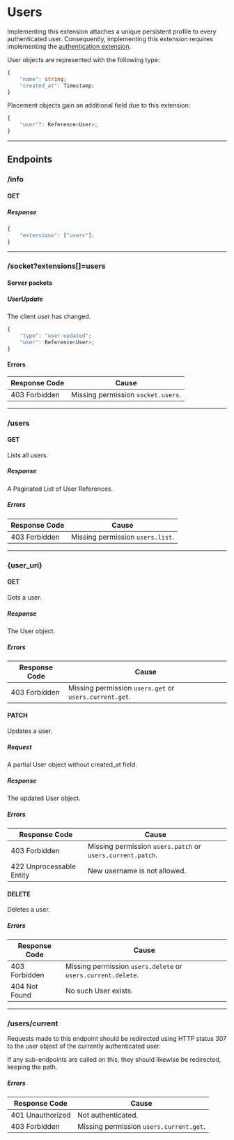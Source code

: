 Users
=====
Implementing this extension attaches a unique persistent profile to every authenticated user.
Consequently, implementing this extension requires implementing the [authentication extension](./authentication.md).

User objects are represented with the following type:
```typescript
{
	"name": string;
	"created_at": Timestamp;
}
```

Placement objects gain an additional field due to this extension:
```typescript
{
	"user"?: Reference<User>;
}
```

--------------------------------------------------------------------------------

## Endpoints

### /info
#### GET
##### Response
```typescript
{
	"extensions": ["users"];
}
```

--------------------------------------------------------------------------------

### /socket?extensions[]=users
#### Server packets
##### UserUpdate
The client user has changed.
```typescript
{
	"type": "user-updated";
	"user": Reference<User>;
}
```
#### Errors
| Response Code | Cause                              |
|---------------|------------------------------------|
| 403 Forbidden | Missing permission `socket.users`. |

--------------------------------------------------------------------------------

### /users
#### GET
Lists all users.
##### Response
A Paginated List of User References.
##### Errors
| Response Code | Cause                            |
|---------------|----------------------------------|
| 403 Forbidden | Missing permission `users.list`. |

--------------------------------------------------------------------------------

### {user_uri}
#### GET
Gets a user.
##### Response
The User object.
##### Errors
| Response Code | Cause                                                  |
|---------------|--------------------------------------------------------|
| 403 Forbidden | Missing permission `users.get` or `users.current.get`. |

#### PATCH
Updates a user.
##### Request
A partial User object without created_at field.
##### Response
The updated User object.
##### Errors
| Response Code            | Cause                                                      |
|--------------------------|------------------------------------------------------------|
| 403 Forbidden            | Missing permission `users.patch` or `users.current.patch`. |
| 422 Unprocessable Entity | New username is not allowed.                               |

#### DELETE
Deletes a user.
##### Errors
| Response Code | Cause                                                        |
|---------------|--------------------------------------------------------------|
| 403 Forbidden | Missing permission `users.delete` or `users.current.delete`. |
| 404 Not Found | No such User exists.                                         |

--------------------------------------------------------------------------------

### /users/current
Requests made to this endpoint should be redirected using HTTP status 307 to the user object of the currently authenticated user.

If any sub-endpoints are called on this, they should likewise be redirected, keeping the path.
##### Errors
| Response Code    | Cause                                   |
|------------------|-----------------------------------------|
| 401 Unauthorized | Not authenticated.                      |
| 403 Forbidden    | Missing permission `users.current.get`. |
